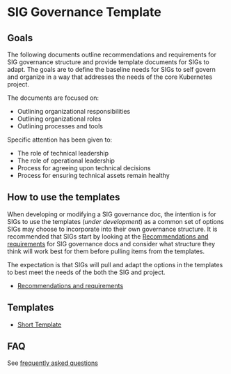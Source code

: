 # SIG Governance Template

## Goals

The following documents outline recommendations and requirements for SIG governance structure and provide
template documents for SIGs to adapt.  The goals are to define the baseline needs for SIGs to self govern
and organize in a way that addresses the needs of the core Kubernetes project.

The documents are focused on:

- Outlining organizational responsibilities
- Outlining organizational roles
- Outlining processes and tools

Specific attention has been given to:

- The role of technical leadership
- The role of operational leadership
- Process for agreeing upon technical decisions
- Process for ensuring technical assets remain healthy

## How to use the templates

When developing or modifying a SIG governance doc, the intention is for SIGs to use the templates (*under development*)
as a common set of options SIGs may choose to incorporate into their own governance structure.  It is recommended that
SIGs start by looking at the [Recommendations and requirements] for SIG governance docs and consider what structure
they think will work best for them before pulling items from the templates.

The expectation is that SIGs will pull and adapt the options in the templates to best meet the needs of the both the SIG
and project.

- [Recommendations and requirements]

## Templates

- [Short Template]

## FAQ

See [frequently asked questions]

[Recommendations and requirements]: sig-governance-requirements.md
[Short Template]: sig-governance-template-short.md
[frequently asked questions]: FAQ.md
